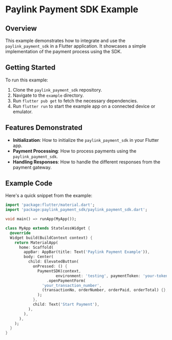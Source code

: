 # Paylink Payment SDK Example

## Overview

This example demonstrates how to integrate and use the `paylink_payment_sdk` in a Flutter application. It showcases a simple implementation of the payment process using the SDK.

## Getting Started

To run this example:

1. Clone the `paylink_payment_sdk` repository.
2. Navigate to the `example` directory.
3. Run `flutter pub get` to fetch the necessary dependencies.
4. Run `flutter run` to start the example app on a connected device or emulator.

## Features Demonstrated

- **Initialization**: How to initialize the `paylink_payment_sdk` in your Flutter app.
- **Payment Processing**: How to process payments using the `paylink_payment_sdk`.
- **Handling Responses**: How to handle the different responses from the payment gateway.

## Example Code

Here's a quick snippet from the example:

```dart
import 'package:flutter/material.dart';
import 'package:paylink_payment_sdk/paylink_payment_sdk.dart';

void main() => runApp(MyApp());

class MyApp extends StatelessWidget {
  @override
  Widget build(BuildContext context) {
    return MaterialApp(
      home: Scaffold(
        appBar: AppBar(title: Text('Paylink Payment Example')),
        body: Center(
          child: ElevatedButton(
            onPressed: () {
              PaymentSDK(context,
                      environment: 'testing', paymentToken: 'your-token')
                  .openPaymentForm(
                'your_transaction_number',
                (transactionNo, orderNumber, orderPaid, orderTotal) {},
              );
            },
            child: Text('Start Payment'),
          ),
        ),
      ),
    );
  }
}
```
